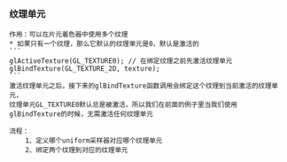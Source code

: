     
### 纹理单元

    作用：可以在片元着色器中使用多个纹理
    * 如果只有一个纹理，那么它默认的纹理单元是0，默认是激活的
    ```
    glActiveTexture(GL_TEXTURE0); // 在绑定纹理之前先激活纹理单元
    glBindTexture(GL_TEXTURE_2D, texture);
    ```
    激活纹理单元之后，接下来的glBindTexture函数调用会绑定这个纹理到当前激活的纹理单元，
    纹理单元GL_TEXTURE0默认总是被激活，所以我们在前面的例子里当我们使用glBindTexture的时候，无需激活任何纹理单元
    
    流程：
        1、定义哪个uniform采样器对应哪个纹理单元
        2、绑定两个纹理到对应的纹理单元